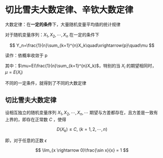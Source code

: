 # 切比雪夫大数定律、辛钦大数定律

大数定律：在**一定的条件**下，大量随机变量平均值的统计规律

对于随机变量序列：$X_1,X_2,\cdots,X_n$ 在一定的条件下

$$
Y_n=\frac{1}{n}\sum_{k=1}^{n}X_k\quad\xrightarrow{p}\quad\mu
$$

读作：依概率收敛于 p

其中：$\mu=E(\frac{1}{n}\sum_{k=1}^{n}X_k)$，特别的当 $X_i$ 的期望相同时，$\mu=E(X_i)$

不同的一定条件，就得到了不同的大数定律

## 切比雪夫大数定律

设相互独立的随机变量序列 $X_1,X_2,\cdots,X_n,\cdots$ 期望与方差都存在，且方差是一致有上界的，即存在正常数 $C$ ，使得

$$
D(X_k)\le C,\,\,(k=1,2,\cdots,n)
$$

即，对于任意的正数 $\epsilon$

$$
\lim_{x \rightarrow 0}\frac{\sin x}{x} = 1
$$